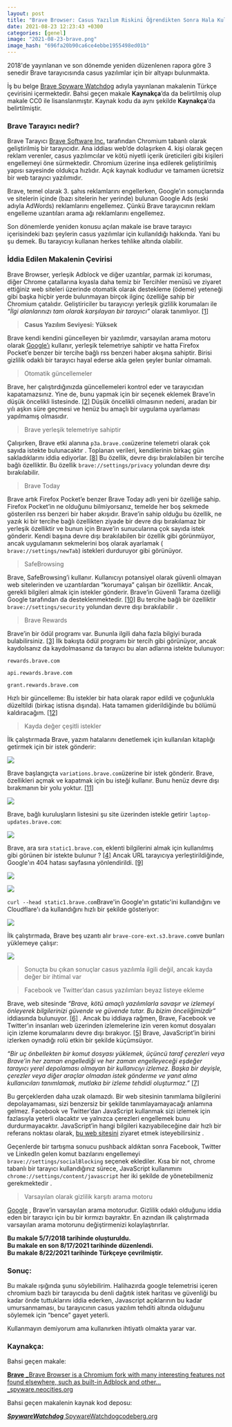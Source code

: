 ```yaml
---
layout: post
title: "Brave Browser: Casus Yazılım Riskini Öğrendikten Sonra Hala Kullanacak “Cesaretiniz” Var Mı?"
date: 2021-08-23 12:23:43 +0300
categories: [genel]
image: "2021-08-23-brave.png"
image_hash: "696fa20b90ca6ce4ebbe1955498ed01b"
---
```



2018'de yayınlanan ve son dönemde yeniden düzenlenen rapora göre 3 senedir Brave tarayıcısında casus yazılımlar için bir altyapı bulunmakta.

İş bu belge [Brave Spyware Watchdog](https://spyware.neocities.org/articles/brave.html) adıyla yayınlanan makalenin Türkçe çevirisini içermektedir. Bahsi geçen makale **Kaynakça**’da da belirtilmiş olup makale CC0 ile lisanslanmıştır. Kaynak kodu da aynı şekilde **Kaynakça**’da belirtilmiştir.

### Brave Tarayıcı nedir?

Brave Tarayıcı [Brave Software Inc.](https://brave.com/about/) tarafından Chromium tabanlı olarak geliştirilmiş bir tarayıcıdır. Ana iddiası web’de dolaşırken 4\. kişi olarak geçen reklam verenler, casus yazılımcılar ve kötü niyetli içerik üreticileri gibi kişileri engellemeyi öne sürmektedir. Chromium üzerine inşa edilerek geliştirilmiş yapısı sayesinde oldukça hızlıdır. Açık kaynak kodludur ve tamamen ücretsiz bir web tarayıcı yazılımıdır.

Brave, temel olarak 3\. şahıs reklamlarını engellerken, Google’ın sonuçlarında ve sitelerin içinde (bazı sitelerin her yerinde) bulunan Google Ads (eski adıyla AdWords) reklamlarını engellemez. Çünkü Brave tarayıcının reklam engelleme uzantıları arama ağı reklamlarını engellemez.

Son dönemlerde yeniden konusu açılan makale ise brave tarayıcı içerisindeki bazı şeylerin casus yazılımlar için kullanıldığı hakkında. Yani bu şu demek. Bu tarayıcıyı kullanan herkes tehlike altında olabilir.

### İddia Edilen Makalenin Çevirisi

Brave Browser, yerleşik Adblock ve diğer uzantılar, parmak izi koruması, diğer Chrome çatallarına kıyasla daha temiz bir Tercihler menüsü ve ziyaret ettiğiniz web siteleri üzerinde otomatik olarak destekleme (ödeme) yeteneği gibi başka hiçbir yerde bulunmayan birçok ilginç özelliğe sahip bir Chromium çatalıdır. Geliştiriciler bu tarayıcıyı yerleşik gizlilik korumaları ile _“İlgi alanlarınızı tam olarak karşılayan bir tarayıcı”_ olarak tanımlıyor. [[1]](https://spyware.neocities.org/articles/brave.html#one)

> **Casus Yazılım Seviyesi: Yüksek**

Brave kendi kendini güncelleyen bir yazılımdır, varsayılan arama motoru olarak [Google’ı](https://spyware.neocities.org/articles/google.html) kullanır, yerleşik telemetriye sahiptir ve hatta Firefox Pocket’e benzer bir tercihe bağlı rss benzeri haber akışına sahiptir. Birisi gizlilik odaklı bir tarayıcı hayal ederse akla gelen şeyler bunlar olmamalı.

> Otomatik güncellemeler

Brave, her çalıştırdığınızda güncellemeleri kontrol eder ve tarayıcıdan kapatamazsınız. Yine de, bunu yapmak için bir seçenek eklemek Brave’in düşük öncelikli listesinde. [[2]](https://spyware.neocities.org/articles/brave.html#two) Düşük öncelikli olmasının nedeni, aradan bir yılı aşkın süre geçmesi ve henüz bu amaçlı bir uygulama uyarlaması yapılmamış olmasıdır.

> Brave yerleşik telemetriye sahiptir

Çalışırken, Brave etki alanına `p3a.brave.com`üzerine telemetri olarak çok sayıda istekte bulunacaktır . Toplanan verileri, kendilerinin birkaç gün sakladıklarını iddia ediyorlar. [[8]](https://spyware.neocities.org/articles/brave.html#eight) Bu özellik, devre dışı bırakılabilen bir tercihe bağlı özelliktir. Bu özellik `brave://settings/privacy` yolundan devre dışı bırakılabilir.

> Brave Today

Brave artık Firefox Pocket’e benzer Brave Today adlı yeni bir özelliğe sahip. Firefox Pocket’in ne olduğunu bilmiyorsanız, temelde her boş sekmede gösterilen rss benzeri bir haber akışıdır. Brave’in sahip olduğu bu özellik, ne yazık ki bir tercihe bağlı özellikten ziyade bir devre dışı bırakılamaz bir yerleşik özelliktir ve bunun için Brave’in sunucularına çok sayıda istek gönderir. Kendi başına devre dışı bırakılabilen bir özellik gibi görünmüyor, ancak uygulamanın sekmelerini boş olarak ayarlamak ( `brave://settings/newTab`) istekleri durduruyor gibi görünüyor.

> SafeBrowsing

Brave, SafeBrowsing’i kullanır. Kullanıcıyı potansiyel olarak güvenli olmayan web sitelerinden ve uzantılardan “korumaya” çalışan bir özelliktir. Ancak, gerekli bilgileri almak için istekler gönderir. Brave’in Güvenli Tarama özelliği Google tarafından da desteklenmektedir. [[10]](https://spyware.neocities.org/articles/brave.html#ten) Bu tercihe bağlı bir özelliktir `brave://settings/security` yolundan devre dışı bırakılabilir .

> Brave Rewards

Brave’in bir ödül programı var. Bununla ilgili daha fazla bilgiyi burada bulabilirsiniz. [[3]](https://spyware.neocities.org/articles/brave.html#three) İlk bakışta ödül programı bir tercih gibi görünüyor, ancak kaydolsanız da kaydolmasanız da tarayıcı bu alan adlarına istekte bulunuyor:

`rewards.brave.com`

`api.rewards.brave.com`

`grant.rewards.brave.com`

Hızlı bir güncelleme: Bu istekler bir hata olarak rapor edildi ve çoğunlukla düzeltildi (birkaç istisna dışında). Hata tamamen giderildiğinde bu bölümü kaldıracağım. [[12]](https://spyware.neocities.org/articles/brave.html#twelve)

> Kayda değer çeşitli istekler

İlk çalıştırmada Brave, yazım hatalarını denetlemek için kullanılan kitaplığı getirmek için bir istek gönderir:

![](https://cdn-images-1.medium.com/max/800/0*zdEBa0x3ch6SNQMT.png)

Brave başlangıçta `variations.brave.com`üzerine bir istek gönderir. Brave, özellikleri açmak ve kapatmak için bu isteği kullanır. Bunu henüz devre dışı bırakmanın bir yolu yoktur. [[11]](https://spyware.neocities.org/articles/brave.html#eleven)

![](https://cdn-images-1.medium.com/max/800/0*I10_-k3F1s0-oTaZ.png)

Brave, bağlı kuruluşların listesini şu site üzerinden istekle getirir `laptop-updates.brave.com`:

![](https://cdn-images-1.medium.com/max/800/0*nvUXcyrkjS-2AiN2.png)

Brave, ara sıra `static1.brave.com`, eklenti bilgilerini almak için kullanılmış gibi görünen bir istekte bulunur ? [[4]](https://spyware.neocities.org/articles/brave.html#four) Ancak URL tarayıcıya yerleştirildiğinde, Google'ın 404 hatası sayfasına yönlendirildi. [[9]](https://spyware.neocities.org/articles/brave.html#nine)

![](https://cdn-images-1.medium.com/max/800/0*BN_huHzQPcHzbseC.png)

![](https://cdn-images-1.medium.com/max/800/0*WeBEWRys-CfthvwJ.png)

`curl --head static1.brave.com`Brave'in Google'ın gstatic'ini kullandığını ve Cloudflare'ı da kullandığını hızlı bir şekilde gösteriyor:

![](https://cdn-images-1.medium.com/max/800/0*kIrb58kkVCQvkx8K.png)

İlk çalıştırmada, Brave beş uzantı alır `brave-core-ext.s3.brave.com`ve bunları yüklemeye çalışır:

![](https://cdn-images-1.medium.com/max/800/0*0XHSIp4nP2xbRMIg.png)

> Sonuçta bu çıkan sonuçlar casus yazılımla ilgili değil, ancak kayda değer bir ihtimal var

> Facebook ve Twitter’dan casus yazılımları beyaz listeye ekleme

Brave, web sitesinde _“Brave, kötü amaçlı yazılımlarla savaşır ve izlemeyi önleyerek bilgilerinizi güvende ve güvende tutar. Bu bizim önceliğimizdir”_ iddiasında bulunuyor. [[6]](https://spyware.neocities.org/articles/brave.html#six) . Ancak bu iddiaya rağmen, Brave, Facebook ve Twitter’ın insanları web üzerinden izlemelerine izin veren komut dosyaları için izleme korumalarını devre dışı bırakıyor. [[5]](https://spyware.neocities.org/articles/brave.html#five) Brave, JavaScript’in birini izlerken oynadığı rolü etkin bir şekilde küçümsüyor.

_“Bir uç önbellekten bir komut dosyası yüklemek, üçüncü taraf çerezleri veya Brave’in her zaman engellediği ve her zaman engelleyeceği eşdeğer tarayıcı yerel depolaması olmayan bir kullanıcıyı izlemez. Başka bir deyişle, çerezler veya diğer araçlar olmadan istek gönderme ve yanıt alma kullanıcıları tanımlamak, mutlaka bir izleme tehdidi oluşturmaz.”_ [[7]](https://spyware.neocities.org/articles/brave.html#seven)

Bu gerçeklerden daha uzak olamazdı. Bir web sitesinin tanımlama bilgilerini depolayamaması, sizi benzersiz bir şekilde tanımlayamayacağı anlamına gelmez. Facebook ve Twitter’dan JavaScript kullanmak sizi izlemek için fazlasıyla yeterli olacaktır ve yalnızca çerezleri engellemek bunu durdurmayacaktır. JavaScript’in hangi bilgileri kazıyabileceğine dair hızlı bir referans noktası olarak, [bu web sitesini](https://coveryourtracks.eff.org/) ziyaret etmek isteyebilirsiniz .

Geçenlerde bir tartışma sonucu pushback aldıktan sonra Facebook, Twitter ve LinkedIn gelen komut bazılarını engellemeyi `brave://settings/socialBlocking` seçenek eklediler. Kısa bir not, chrome tabanlı bir tarayıcı kullandığınız sürece, JavaScript kullanımını `chrome://settings/content/javascript` her iki şekilde de yönetebilmeniz gerekmektedir .

> Varsayılan olarak gizlilik karşıtı arama motoru

[Google](https://spyware.neocities.org/articles/google.html) , Brave’in varsayılan arama motorudur. Gizlilik odaklı olduğunu iddia eden bir tarayıcı için bu bir kırmızı bayraktır. En azından ilk çalıştırmada varsayılan arama motorunu değiştirmenizi kolaylaştırırlar.

**Bu makale 5/7/2018 tarihinde oluşturuldu.  
Bu makale en son 8/17/2021 tarihinde düzenlendi.**  
**Bu makale 8/22/2021 tarihinde Türkçeye çevrilmiştir.**

### Sonuç:

Bu makale ışığında şunu söylebilirim. Halihazırda google telemetrisi içeren chromium bazlı bir tarayıcıda bu denli dağıtık istek haritası ve güvenliği bu kadar önde tuttuklarını iddia ederken, Javascript açıklarının bu kadar umursanmaması, bu tarayıcının casus yazılım tehditi altında olduğunu söylemek için “bence” gayet yeterli.

Kullanmayın demiyorum ama kullanırken ihtiyatlı olmakta yarar var.

### Kaynakça:

Bahsi geçen makale:

[**Brave**
_Brave Browser is a Chromium fork with many interesting features not found elsewhere, such as built-in Adblock and other…_spyware.neocities.org](https://spyware.neocities.org/articles/brave.html)

Bahsi geçen makalenin kaynak kod deposu:

[**_SpywareWatchdog_** SpywareWatchdogcodeberg.org](https://codeberg.org/shadow/SpywareWatchdog)
